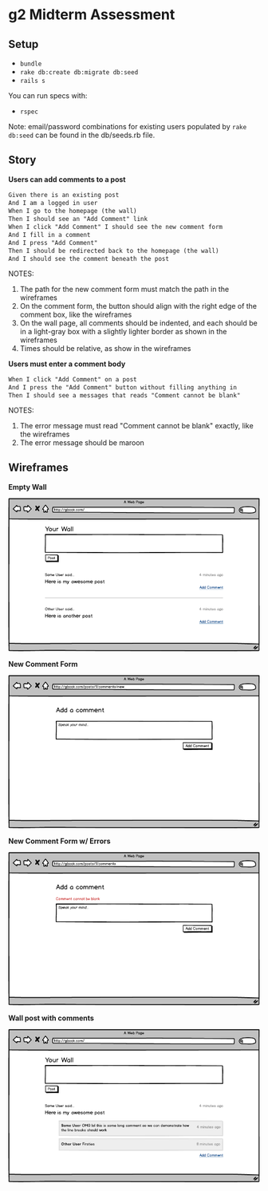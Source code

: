# g2 Midterm Assessment

## Setup

* `bundle`
* `rake db:create db:migrate db:seed`
* `rails s`

You can run specs with:

* `rspec`

Note: email/password combinations for existing users populated by `rake db:seed`
can be found in the db/seeds.rb file.

## Story

**Users can add comments to a post**
    
    Given there is an existing post
    And I am a logged in user
    When I go to the homepage (the wall)
    Then I should see an "Add Comment" link
    When I click "Add Comment" I should see the new comment form
    And I fill in a comment
    And I press "Add Comment"
    Then I should be redirected back to the homepage (the wall)
    And I should see the comment beneath the post

NOTES:

1. The path for the new comment form must match the path in the wireframes
1. On the comment form, the button should align with the right edge of the comment box, like the wireframes
1. On the wall page, all comments should be indented, and each should be in a light-gray box with a slightly lighter border as shown in the wireframes
1. Times should be relative, as show in the wireframes

**Users must enter a comment body**

    When I click "Add Comment" on a post
    And I press the "Add Comment" button without filling anything in
    Then I should see a messages that reads "Comment cannot be blank"

NOTES: 

1. The error message must read "Comment cannot be blank" exactly, like the wireframes
1. The error message should be maroon


## Wireframes

**Empty Wall**

<img src="project/01-empty-wall.png" />

**New Comment Form**

<img src="project/02-new-comment.png" />

**New Comment Form w/ Errors**

<img src="project/03-new-comment-with-errors.png" />

**Wall post with comments**

<img src="project/04-post-with-comments.png" />
